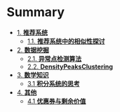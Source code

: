 # Summary

* [1. **推荐系统**]()
  * [1.1. **推荐系统中的相似性探讨**](rec-sys/推荐系统中的相似性探讨.md)
* [2. **数据挖掘**]()
  * [2.1. **异常点检测算法**](dm/异常点检测算法.md)
  * [2.2. **DensityPeaksClustering**](dm/DensityPeaksClustering.md)
* [3. **数学知识**]()
  * [3.1 **积分系统的思考**](math/积分系统的思考.md)
* [4. **其他**]()
  * [4.1 **优惠券与剩余价值**](econ/优惠券与剩余价值.md)

